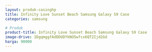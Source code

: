 ```yaml
---
layout: produk-casinghp
title: Infinity Love Sunset Beach Samsung Galaxy S9 Case
categories: samsung

# Produk
product-title: Infinity Love Sunset Beach Samsung Galaxy S9 Case
image-drive: 1DgqmggfAdDDUDYkNO5wfcx6QT2Ijd2Gd
harga: 90000
---
```

